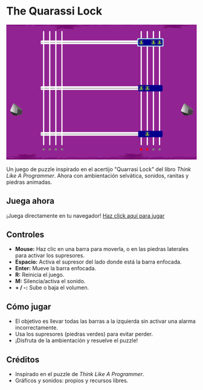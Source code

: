 # The Quarassi Lock

![screenshot](src/Cerro_Esmeraldas.png)

Un juego de puzzle inspirado en el acertijo "Quarrasi Lock" del libro *Think Like A Programmer*. Ahora con ambientación selvática, sonidos, ranitas y piedras animadas.

## Juega ahora

¡Juega directamente en tu navegador!
[Haz click aquí para jugar](URL_DE_TU_JUEGO)

## Controles

- **Mouse:** Haz clic en una barra para moverla, o en las piedras laterales para activar los supresores.
- **Espacio:** Activa el supresor del lado donde está la barra enfocada.
- **Enter:** Mueve la barra enfocada.
- **R:** Reinicia el juego.
- **M:** Silencia/activa el sonido.
- **+ / -:** Sube o baja el volumen.

## Cómo jugar

- El objetivo es llevar todas las barras a la izquierda sin activar una alarma incorrectamente.
- Usa los supresores (piedras verdes) para evitar perder.
- ¡Disfruta de la ambientación y resuelve el puzzle!

## Créditos

- Inspirado en el puzzle de *Think Like A Programmer*.
- Gráficos y sonidos: propios y recursos libres.
